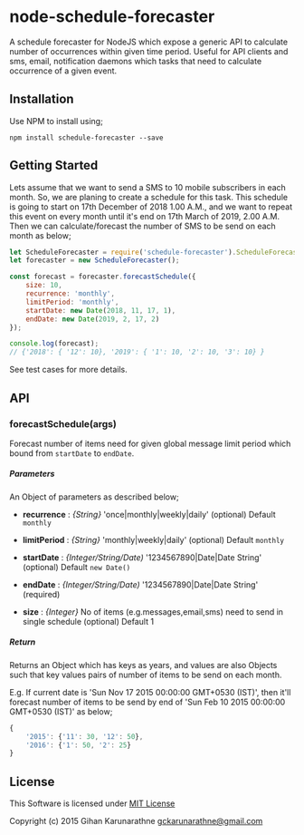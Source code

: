# node-schedule-forecaster
A schedule forecaster for NodeJS which expose a generic API to calculate number of occurrences within given time period. Useful for API clients and sms, email, notification daemons which tasks that need to calculate occurrence of a given event.

## Installation

Use NPM to install using;

`npm install schedule-forecaster --save`

## Getting Started

Lets assume that we want to send a SMS to 10 mobile subscribers in each month. So, we are planing to create a schedule for this task. This schedule is going to start on 17th December of 2018 1.00 A.M., and we want to repeat this event on every month until it's end on 17th March of 2019, 2.00 A.M. Then we can calculate/forecast the number of SMS to be send on each month as below;

```JavaScript
let ScheduleForecaster = require('schedule-forecaster').ScheduleForecaster;
let forecaster = new ScheduleForecaster();

const forecast = forecaster.forecastSchedule({
    size: 10,
    recurrence: 'monthly',
    limitPeriod: 'monthly',
    startDate: new Date(2018, 11, 17, 1),
    endDate: new Date(2019, 2, 17, 2)
});

console.log(forecast);
// {'2018': { '12': 10}, '2019': { '1': 10, '2': 10, '3': 10} }
```
See test cases for more details.

## API

### forecastSchedule(args)

Forecast number of items need for given global message limit period which bound from `startDate` to `endDate`.

##### Parameters

An Object of parameters as described below;

- **recurrence** : *{String}* 'once|monthly|weekly|daily'
(optional) Default `monthly`

- **limitPeriod** : *{String}* 'monthly|weekly|daily'
(optional) Default `monthly`

- **startDate** : *{Integer/String/Date)* '1234567890|Date|Date String'
(optional) Default `new Date()`

- **endDate** : *{Integer/String/Date)* '1234567890|Date|Date String'
(required)

- **size** : *{Integer}* No of items (e.g.messages,email,sms) need to send in single schedule
(optional) Default 1

##### Return

Returns an Object which has keys as years, and values are also Objects such that
key values pairs of number of items to be send on each month.

E.g. If current date is 'Sun Nov 17 2015 00:00:00 GMT+0530 (IST)',
then it'll forecast number of items to be send by end of 'Sun Feb 10 2015 00:00:00 GMT+0530 (IST)' as below;

```JavaScript
{
    '2015': {'11': 30, '12': 50},
    '2016': {'1': 50, '2': 25}
}
```

## License

This Software is licensed under [MIT License](/LICENSE)

Copyright (c) 2015 Gihan Karunarathne <gckarunarathne@gmail.com>

